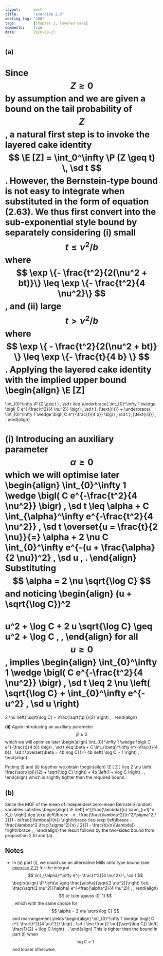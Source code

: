 ```yaml
---
layout:      post
title:       "Exercise 2.8"
sorting_tag: "208"
tags:        [chapter 2, layered cake]
comments:    true
date:        2020-08-27
---
```


## (a)

Since $$ Z \geq 0 $$ by assumption and we are given a bound on the tail
probability of $$ Z $$, a natural first step is to invoke the layered cake
identity $$ \E [Z] = \int_0^\infty \P (Z \geq t) \, \sd t $$. However, the
Bernstein-type bound is not easy to integrate when substituted in the form of
equation (2.63). We thus first convert into the sub-exponential style bound
by separately considering (i) small $$ t \leq \nu^2 / b $$ where
$$ \exp \{- \frac{t^2}{2(\nu^2 + bt)}\} \leq \exp \{- \frac{t^2}{4 \nu^2}\} $$,
and (ii) large $$ t > \nu^2 / b $$ where
$$ \exp \{ - \frac{t^2}{2(\nu^2 + bt)} \} \leq \exp \{- \frac{t}{4 b} \} $$.
Applying the layered cake identity with the implied upper bound
\begin{align}
  \E [Z]
  =
  \int\_{0}^\infty
    \P (Z \geq t ) \, \sd t
  \leq
  \underbrace{
  \int\_{0}^\infty
    1 \wedge \bigl( C e^{-\frac{t^2}{4 \nu^2}} \bigr)
    \, \sd t
  }\_{\text{(i)}}
  +
  \underbrace{
  \int\_{0}^\infty
    1 \wedge \bigl( C e^{-\frac{t}{4 b}} \bigr)
    \, \sd t
  }\_{\text{(ii)}}
  \, .
\end{align}


__(i)__
Introducing an auxiliary parameter $$ \alpha \geq 0 $$ which we will optimise
later
\begin{align}
  \int\_{0}^\infty
    1 \wedge \bigl( C e^{-\frac{t^2}{4 \nu^2}} \bigr)
    \, \sd t
  \leq
  \alpha
  +
  C
  \int\_{\alpha}^\infty
    e^{-\frac{t^2}{4 \nu^2}}
    \, \sd t
  \overset{u = \frac{t}{2 \nu}}{=}
  \alpha
  +
  2 \nu C
  \int\_{0}^\infty
    e^{-(u + \frac{\alpha}{2 \nu})^2}
    \, \sd u
  \, .
\end{align}
Substituting $$ \alpha = 2 \nu \sqrt{\log C} $$ and noticing
\begin{align}
  (u + \sqrt{\log C})^2
  =
  u^2
  +
  \log C
  +
  2 u \sqrt{\log C}
  \geq
  u^2 + \log C
  \, ,
\end{align}
for all $$ u \geq 0 $$, implies
\begin{align}
  \int\_{0}^\infty
    1 \wedge \bigl( C e^{-\frac{t^2}{4 \nu^2}} \bigr)
    \, \sd t
  \leq
  2 \nu \left(
    \sqrt{\log C}
    +
    \int\_{0}^\infty e^{- u^2} \, \sd u
  \right)
  =
  2 \nu \left(
    \sqrt{\log C} + \frac{\sqrt{\pi}}{2}
  \right)
  \, .
\end{align}

__(ii)__ Again introducing an auxiliary parameter
$$ \beta \geq 0 $$ which we will optimise later
\begin{align}
  \int\_{0}^\infty
    1 \wedge \bigl( C e^{-\frac{t}{4 b}} \bigr)
    \, \sd t
  \leq
  \beta
  +
  C \int\_{\beta}^\infty
    e^{-\frac{t}{4 b}}
    \, \sd t
  \overset{\beta = 4b \log C}{=}
  4b \left( \log C + 1 \right)
  \, .
\end{align}

Putting (i) and (ii) together we obtain
\begin{align}
  \E [ Z ]
  \leq
  2 \nu \left( \frac{\sqrt{\pi}}{2} +  \sqrt{\log C} \right)
  +
  4b \left(1 + \log C \right)
  \, ,
\end{align}
which is slightly tighter than the required bound.

## (b)

Since the MGF of the mean of independent zero-mean Bernstein random variables
satisfies
\begin{align}
  \E \left[
    e^{\frac{\lambda}{n} \sum\_{i=1}^n X_i}
  \right]
  \leq
  \exp \left\lbrace
    - n \, \frac{\frac{\lambda^2}{n^2}\sigma^2 / 2}{1 - b\frac{|\lambda|}{n}}
  \right\rbrace
  \leq
  \exp \left\lbrace
    - \frac{\lambda^2 \frac{\sigma^2}{n} / 2}{1 - \frac{b}{n}|\lambda|}
  \right\rbrace
  \, ,
\end{align}
the result follows by the two-sided bound from proposition 2.10 and (a).



## Notes

- In (a) part (i), we could use an alternative Mills ratio type bound
(see [exercise 2.2](https://high-dimensional-statistics.github.io/2020/07/25/exercise-2.2.html))
for the integral $$ \int_{\alpha}^\infty e^{- \frac{t^2}{4 \nu^2}} \, \sd t $$
\begin{align}
  \P \left(\e \geq \frac{\alpha}{\sqrt{2 \nu^2}}\right)
  \leq
  \frac{\sqrt{2 \nu^2}}{\alpha}
  e^{-\frac{\alpha^2}{4 \nu^2}}
  \, ,
\end{align}
$$ \e \sim \gauss (0, 1) $$, which with the same choice for
$$ \alpha = 2 \nu \sqrt{\log C} $$ and rearrangement yields
\begin{align}
  \int\_{0}^\infty
    1 \wedge \bigl( C e^{-\frac{t^2}{4 \nu^2}} \bigr)
    \, \sd t
  \leq
  \frac{2 \nu}{\sqrt{\log C}} \left(
    \frac{1}{2} + \log C
  \right)
  \, .
\end{align}
This is tighter than the bound in part (i) when $$ \log C \geq 1 $$ and looser
otherwise.
